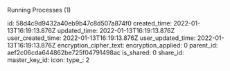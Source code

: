 Running Processes (1)

id: 58d4c9d9432a40eb9b47c8d507a874f0
created_time: 2022-01-13T16:19:13.876Z
updated_time: 2022-01-13T16:19:13.876Z
user_created_time: 2022-01-13T16:19:13.876Z
user_updated_time: 2022-01-13T16:19:13.876Z
encryption_cipher_text: 
encryption_applied: 0
parent_id: aef2c06cda644862be725f04791498ac
is_shared: 0
share_id: 
master_key_id: 
icon: 
type_: 2